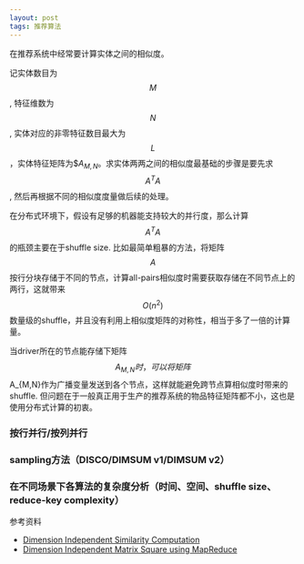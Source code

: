 ```yaml
---
layout: post
tags: 推荐算法
---
```


在推荐系统中经常要计算实体之间的相似度。

记实体数目为$$M$$, 特征维数为$$N$$, 实体对应的非零特征数目最大为$$L$$，实体特征矩阵为$$A_{M,N}$。求实体两两之间的相似度最基础的步骤是要先求$$A^TA$$, 然后再根据不同的相似度度量做后续的处理。

在分布式环境下，假设有足够的机器能支持较大的并行度，那么计算$$A^TA$$的瓶颈主要在于shuffle size. 比如最简单粗暴的方法，将矩阵$$A$$按行分块存储于不同的节点，计算all-pairs相似度时需要获取存储在不同节点上的两行，这就带来$$O(n^2)$$数量级的shuffle，并且没有利用上相似度矩阵的对称性，相当于多了一倍的计算量。

当driver所在的节点能存储下矩阵$$A_{M,N}时，可以将矩阵$$A_{M,N}作为广播变量发送到各个节点，这样就能避免跨节点算相似度时带来的shuffle. 但问题在于一般真正用于生产的推荐系统的物品特征矩阵都不小，这也是使用分布式计算的初衷。

### 按行并行/按列并行

### sampling方法（DISCO/DIMSUM v1/DIMSUM v2）

### 在不同场景下各算法的复杂度分析（时间、空间、shuffle size、reduce-key complexity）

参考资料

- [Dimension Independent Similarity Computation](https://arxiv.org/pdf/1206.2082v4.pdf)
- [Dimension Independent Matrix Square using MapReduce](https://arxiv.org/pdf/1304.1467v4.pdf)
